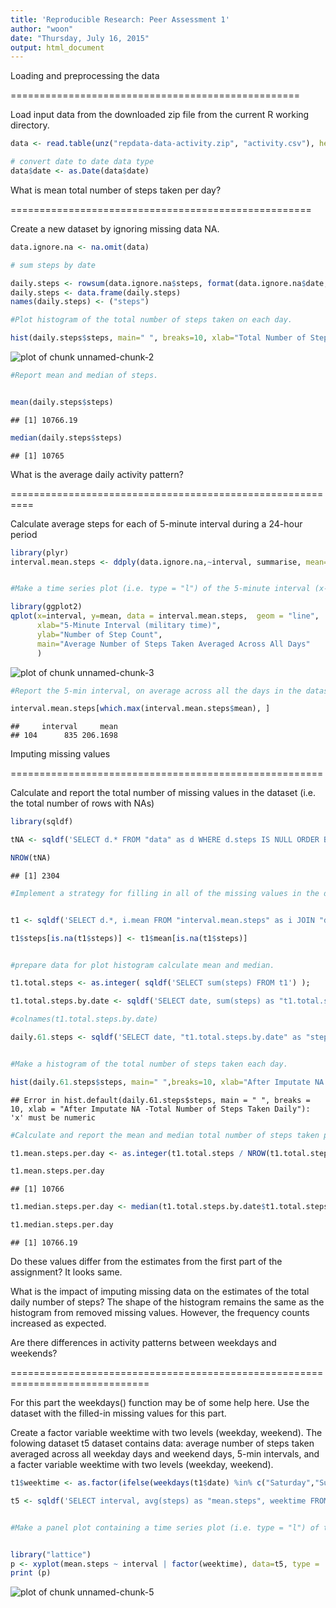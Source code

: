 ```yaml
---
title: 'Reproducible Research: Peer Assessment 1'
author: "woon"
date: "Thursday, July 16, 2015"
output: html_document
---
```


Loading and preprocessing the data

==================================================

Load input data from the downloaded zip file from the current R working directory.


```r
data <- read.table(unz("repdata-data-activity.zip", "activity.csv"), header=T, quote="\"", sep=",")

# convert date to date data type
data$date <- as.Date(data$date) 
```

What is mean total number of steps taken per day?

====================================================

Create a new dataset by ignoring missing data NA.


```r
data.ignore.na <- na.omit(data)

# sum steps by date

daily.steps <- rowsum(data.ignore.na$steps, format(data.ignore.na$date, '%Y-%m-%d')) 
daily.steps <- data.frame(daily.steps) 
names(daily.steps) <- ("steps")  

#Plot histogram of the total number of steps taken on each day.

hist(daily.steps$steps, main=" ", breaks=10, xlab="Total Number of Steps Taken Daily")
```

![plot of chunk unnamed-chunk-2](figure/unnamed-chunk-2-1.png) 

```r
#Report mean and median of steps.


mean(daily.steps$steps)
```

```
## [1] 10766.19
```

```r
median(daily.steps$steps)
```

```
## [1] 10765
```



What is the average daily activity pattern?

==========================================================

Calculate average steps for each of 5-minute interval during a 24-hour period


```r
library(plyr)
interval.mean.steps <- ddply(data.ignore.na,~interval, summarise, mean=mean(steps))


#Make a time series plot (i.e. type = "l") of the 5-minute interval (x-axis) and #the average number of steps taken, averaged across all days (y-axis)

library(ggplot2)
qplot(x=interval, y=mean, data = interval.mean.steps,  geom = "line",
      xlab="5-Minute Interval (military time)",
      ylab="Number of Step Count",
      main="Average Number of Steps Taken Averaged Across All Days"
      )
```

![plot of chunk unnamed-chunk-3](figure/unnamed-chunk-3-1.png) 

```r
#Report the 5-min interval, on average across all the days in the dataset, #contains the maximum number of steps

interval.mean.steps[which.max(interval.mean.steps$mean), ]
```

```
##     interval     mean
## 104      835 206.1698
```

Imputing missing values

======================================================

Calculate and report the total number of missing values in the dataset (i.e. the total number of rows with NAs)


```r
library(sqldf)

tNA <- sqldf('SELECT d.* FROM "data" as d WHERE d.steps IS NULL ORDER BY d.date,d.interval') 

NROW(tNA)
```

```
## [1] 2304
```

```r
#Implement a strategy for filling in all of the missing values in the dataset. #For this assignment the strategy is to use the mean for that 5-minute interval #to replace missing valuse. Create a new dataset that is equal to the original #dataset but with the missing data filled in.


t1 <- sqldf('SELECT d.*, i.mean FROM "interval.mean.steps" as i JOIN "data" as d ON d.interval = i.interval ORDER BY d.date, d.interval ') 

t1$steps[is.na(t1$steps)] <- t1$mean[is.na(t1$steps)]


#prepare data for plot histogram calculate mean and median.

t1.total.steps <- as.integer( sqldf('SELECT sum(steps) FROM t1') );

t1.total.steps.by.date <- sqldf('SELECT date, sum(steps) as "t1.total.steps.by.date" FROM t1 GROUP BY date ORDER BY date') 

#colnames(t1.total.steps.by.date)

daily.61.steps <- sqldf('SELECT date, "t1.total.steps.by.date" as "steps" FROM "t1.total.steps.by.date" ORDER BY date') 


#Make a histogram of the total number of steps taken each day.

hist(daily.61.steps$steps, main=" ",breaks=10, xlab="After Imputate NA -Total Number of Steps Taken Daily")
```

```
## Error in hist.default(daily.61.steps$steps, main = " ", breaks = 10, xlab = "After Imputate NA -Total Number of Steps Taken Daily"): 'x' must be numeric
```

```r
#Calculate and report the mean and median total number of steps taken per day.

t1.mean.steps.per.day <- as.integer(t1.total.steps / NROW(t1.total.steps.by.date))

t1.mean.steps.per.day
```

```
## [1] 10766
```

```r
t1.median.steps.per.day <- median(t1.total.steps.by.date$t1.total.steps.by.date)

t1.median.steps.per.day
```

```
## [1] 10766.19
```

Do these values differ from the estimates from the first part of the assignment? It looks same.

What is the impact of imputing missing data on the estimates of the total daily number of steps?
The shape of the histogram remains the same as the histogram from removed missing values. However, the frequency counts increased as expected.


Are there differences in activity patterns between weekdays and weekends?

==============================================================================

For this part the weekdays() function may be of some help here. Use the dataset with the filled-in missing values for this part.

Create a factor variable weektime with two levels (weekday, weekend). The folowing dataset t5 dataset contains data: average number of steps taken averaged across all weekday days and weekend days, 5-min intervals, and a facter variable weektime with two levels (weekday, weekend).


```r
t1$weektime <- as.factor(ifelse(weekdays(t1$date) %in% c("Saturday","Sunday"),"weekend", "weekday"))

t5 <- sqldf('SELECT interval, avg(steps) as "mean.steps", weektime FROM t1 GROUP BY weektime, interval ORDER BY interval ')


#Make a panel plot containing a time series plot (i.e. type = "l") of the 5-minute interval (x-axis) and the average number of steps taken, averaged across all weekday days or weekend days (y-axis).


library("lattice")
p <- xyplot(mean.steps ~ interval | factor(weektime), data=t5, type = 'l', main="Average Number of Steps Taken \nAveraged Across All Weekday Days or Weekend Days",xlab="5-Minute Interval (military time)", ylab="Average Number of Steps Taken")
print (p)  
```

![plot of chunk unnamed-chunk-5](figure/unnamed-chunk-5-1.png) 
